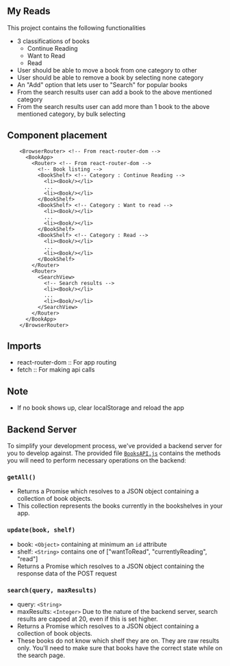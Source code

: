 ## My Reads
This project contains the following functionalities
- 3 classifications of books
  - Continue Reading
  - Want to Read
  - Read
- User should be able to move a book from one category to other
- User should be able to remove a book by selecting none category
- An "Add" option that lets user to "Search" for popular books
- From the search results user can add a book to the above mentioned category
- From the search results user can add more than 1 book to the above mentioned category, by bulk selecting

## Component placement
```
    <BrowserRouter> <!-- From react-router-dom -->
      <BookApp>
        <Router> <!-- From react-router-dom -->
          <!-- Book listing -->
          <BookShelf> <!-- Category : Continue Reading -->
            <li><Book/></li>
            ...
            <li><Book/></li>
          </BookShelf>
          <BookShelf> <!-- Category : Want to read -->
            <li><Book/></li>
            ...
            <li><Book/></li>          
          </BookShelf>
          <BookShelf> <!-- Category : Read -->
            <li><Book/></li>
            ...
            <li><Book/></li>          
          </BookShelf>
        </Router>
        <Router>
          <SearchView>
            <!-- Search results -->
            <li><Book/></li>
            ...
            <li><Book/></li>
          </SearchView>
        </Router>
      </BookApp>
    </BrowserRouter>
```

## Imports
- react-router-dom :: For app routing
- fetch :: For making api calls

## Note
- If no book shows up, clear localStorage and reload the app

## Backend Server

To simplify your development process, we've provided a backend server for you to develop against. The provided file [`BooksAPI.js`](src/BooksAPI.js) contains the methods you will need to perform necessary operations on the backend:

### `getAll()`
* Returns a Promise which resolves to a JSON object containing a collection of book objects.
* This collection represents the books currently in the bookshelves in your app.

### `update(book, shelf)`
* book: `<Object>` containing at minimum an `id` attribute
* shelf: `<String>` contains one of ["wantToRead", "currentlyReading", "read"]  
* Returns a Promise which resolves to a JSON object containing the response data of the POST request

### `search(query, maxResults)`
* query: `<String>`
* maxResults: `<Integer>` Due to the nature of the backend server, search results are capped at 20, even if this is set higher.
* Returns a Promise which resolves to a JSON object containing a collection of book objects.
* These books do not know which shelf they are on. They are raw results only. You'll need to make sure that books have the correct state while on the search page.
